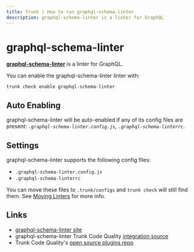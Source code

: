 ```yaml
---
title: Trunk | How to run graphql-schema-linter
description: graphql-schema-linter is a linter for GraphQL
---
```


# graphql-schema-linter

[**graphql-schema-linter**](https://github.com/cjoudrey/graphql-schema-linter#readme) is a linter for GraphQL.

You can enable the graphql-schema-linter linter with:

```shell
trunk check enable graphql-schema-linter
```

## Auto Enabling

graphql-schema-linter will be auto-enabled if any of its config files are present: _`.graphql-schema-linter.config.js`, `.graphql-schema-linterrc`_.

## Settings

graphql-schema-linter supports the following config files:

* `.graphql-schema-linter.config.js`
* `.graphql-schema-linterrc`

You can move these files to `.trunk/configs` and `trunk check` will still find them. See [Moving Linters](../configure-linters.md#moving-linters) for more info.

## Links

* [graphql-schema-linter site](https://github.com/cjoudrey/graphql-schema-linter#readme)
* graphql-schema-linter Trunk Code Quality [integration source](https://github.com/trunk-io/plugins/tree/main/linters/graphql-schema-linter)
* Trunk Code Quality's [open source plugins repo](https://github.com/trunk-io/plugins/tree/main)
